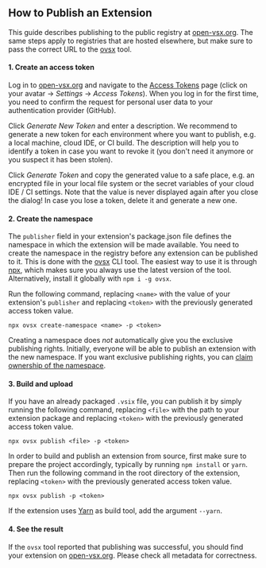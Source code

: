 ## How to Publish an Extension

This guide describes publishing to the public registry at [open-vsx.org](https://open-vsx.org). The same steps apply to registries that are hosted elsewhere, but make sure to pass the correct URL to the [ovsx](https://www.npmjs.com/package/ovsx) tool.

#### 1. Create an access token

Log in to [open-vsx.org](https://open-vsx.org) and navigate to the [Access Tokens](https://open-vsx.org/user-settings/tokens) page (click on your avatar &rarr; _Settings_ &rarr; _Access Tokens_). When you log in for the first time, you need to confirm the request for personal user data to your authentication provider (GitHub).

Click _Generate New Token_ and enter a description. We recommend to generate a new token for each environment where you want to publish, e.g. a local machine, cloud IDE, or CI build. The description will help you to identify a token in case you want to revoke it (you don't need it anymore or you suspect it has been stolen).

Click _Generate Token_ and copy the generated value to a safe place, e.g. an encrypted file in your local file system or the secret variables of your cloud IDE / CI settings. Note that the value is never displayed again after you close the dialog! In case you lose a token, delete it and generate a new one.

#### 2. Create the namespace

The `publisher` field in your extension's package.json file defines the namespace in which the extension will be made available. You need to create the namespace in the registry before any extension can be published to it. This is done with the [ovsx](https://www.npmjs.com/package/ovsx) CLI tool. The easiest way to use it is through [npx](https://www.npmjs.com/package/npx), which makes sure you always use the latest version of the tool. Alternatively, install it globally with `npm i -g ovsx`.

Run the following command, replacing `<name>` with the value of your extension's `publisher` and replacing `<token>` with the previously generated access token value.
```
npx ovsx create-namespace <name> -p <token>
```

Creating a namespace does _not_ automatically give you the exclusive publishing rights. Initially, everyone will be able to publish an extension with the new namespace. If you want exclusive publishing rights, you can [claim ownership of the namespace](./Namespace-Access).

#### 3. Build and upload

If you have an already packaged `.vsix` file, you can publish it by simply running the following command, replacing `<file>` with the path to your extension package and replacing `<token>` with the previously generated access token value.
```
npx ovsx publish <file> -p <token>
```

In order to build and publish an extension from source, first make sure to prepare the project accordingly, typically by running `npm install` or `yarn`. Then run the following command in the root directory of the extension, replacing `<token>` with the previously generated access token value.
```
npx ovsx publish -p <token>
```
If the extension uses [Yarn](https://yarnpkg.com) as build tool, add the argument `--yarn`.

#### 4. See the result

If the `ovsx` tool reported that publishing was successful, you should find your extension on [open-vsx.org](https://open-vsx.org). Please check all metadata for correctness.
